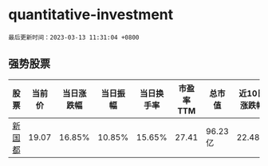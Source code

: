 # quantitative-investment

`最后更新时间：2023-03-13 11:31:04 +0800`

## 强势股票

|股票|当前价|当日涨跌幅|当日振幅|当日换手率|市盈率TTM|总市值|近10日涨跌幅|
|----|----|----|----|----|----|----|----|
|[新国都](https://xueqiu.com/S/SZ300130)|19.07|16.85%|10.85%|15.65%|27.41|96.23亿|22.48%|
